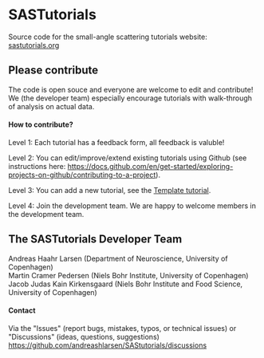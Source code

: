 # SASTutorials
Source code for the small-angle scattering tutorials website:
[sastutorials.org](https://sastutorials.org/) 

## Please contribute
The code is open souce and everyone are welcome to edit and contribute!    
We (the developer team) especially encourage tutorials with walk-through of analysis on actual data.   

#### How to contribute?
Level 1: Each tutorial has a feedback form, all feedback is valuble!    

Level 2: You can edit/improve/extend existing tutorials using Github (see instructions here: https://docs.github.com/en/get-started/exploring-projects-on-github/contributing-to-a-project).    

Level 3: You can  add a new tutorial, see the  [Template tutorial](https://sastutorials.org/Template).    

Level 4: Join the development team. We are happy to welcome members in the development team.    

## The SASTutorials Developer Team
Andreas Haahr Larsen (Department of Neuroscience, University of Copenhagen)    
Martin Cramer Pedersen (Niels Bohr Institute, University of Copenhagen)    
Jacob Judas Kain Kirkensgaard (Niels Bohr Institute and Food Science, University of Copenhagen)    

#### Contact
Via the "Issues" (report bugs, mistakes, typos, or technical issues) or "Discussions" (ideas, questions, suggestions) https://github.com/andreashlarsen/SAStutorials/discussions 
